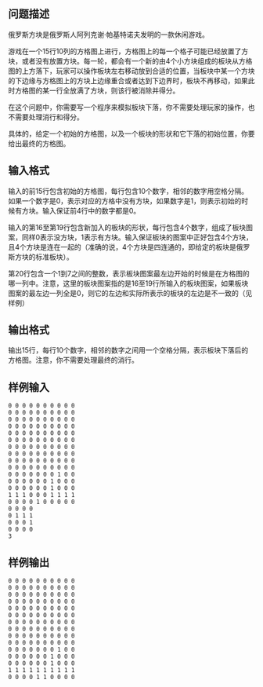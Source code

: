 

## 问题描述



俄罗斯方块是俄罗斯人阿列克谢&middot;帕基特诺夫发明的一款休闲游戏。

游戏在一个15行10列的方格图上进行，方格图上的每一个格子可能已经放置了方块，或者没有放置方块。每一轮，都会有一个新的由4个小方块组成的板块从方格图的上方落下，玩家可以操作板块左右移动放到合适的位置，当板块中某一个方块的下边缘与方格图上的方块上边缘重合或者达到下边界时，板块不再移动，如果此时方格图的某一行全放满了方块，则该行被消除并得分。

在这个问题中，你需要写一个程序来模拟板块下落，你不需要处理玩家的操作，也不需要处理消行和得分。

具体的，给定一个初始的方格图，以及一个板块的形状和它下落的初始位置，你要给出最终的方格图。



## 输入格式



输入的前15行包含初始的方格图，每行包含10个数字，相邻的数字用空格分隔。如果一个数字是0，表示对应的方格中没有方块，如果数字是1，则表示初始的时候有方块。输入保证前4行中的数字都是0。

输入的第16至第19行包含新加入的板块的形状，每行包含4个数字，组成了板块图案，同样0表示没方块，1表示有方块。输入保证板块的图案中正好包含4个方块，且4个方块是连在一起的（准确的说，4个方块是四连通的，即给定的板块是俄罗斯方块的标准板块）。

第20行包含一个1到7之间的整数，表示板块图案最左边开始的时候是在方格图的哪一列中。注意，这里的板块图案指的是16至19行所输入的板块图案，如果板块图案的最左边一列全是0，则它的左边和实际所表示的板块的左边是不一致的（见样例）



## 输出格式



输出15行，每行10个数字，相邻的数字之间用一个空格分隔，表示板块下落后的方格图。注意，你不需要处理最终的消行。



## 样例输入
```
0 0 0 0 0 0 0 0 0 0
0 0 0 0 0 0 0 0 0 0
0 0 0 0 0 0 0 0 0 0
0 0 0 0 0 0 0 0 0 0
0 0 0 0 0 0 0 0 0 0
0 0 0 0 0 0 0 0 0 0
0 0 0 0 0 0 0 0 0 0
0 0 0 0 0 0 0 0 0 0
0 0 0 0 0 0 0 0 0 0
0 0 0 0 0 0 0 0 0 0
0 0 0 0 0 0 0 1 0 0
0 0 0 0 0 0 1 0 0 0
0 0 0 0 0 0 1 0 0 0
1 1 1 0 0 0 1 1 1 1
0 0 0 0 1 0 0 0 0 0
0 0 0 0
0 1 1 1
0 0 0 1
0 0 0 0
3
```
## 样例输出
```
0 0 0 0 0 0 0 0 0 0
0 0 0 0 0 0 0 0 0 0
0 0 0 0 0 0 0 0 0 0
0 0 0 0 0 0 0 0 0 0
0 0 0 0 0 0 0 0 0 0
0 0 0 0 0 0 0 0 0 0
0 0 0 0 0 0 0 0 0 0
0 0 0 0 0 0 0 0 0 0
0 0 0 0 0 0 0 0 0 0
0 0 0 0 0 0 0 0 0 0
0 0 0 0 0 0 0 1 0 0
0 0 0 0 0 0 1 0 0 0
0 0 0 0 0 0 1 0 0 0
1 1 1 1 1 1 1 1 1 1
0 0 0 0 1 1 0 0 0 0
```
